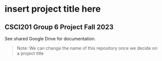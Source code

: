 # insert project title here

## CSCI201 Group 6 Project Fall 2023

See shared Google Drive for documentation.

> Note: We can change the name of this repository once we decide on a project title
